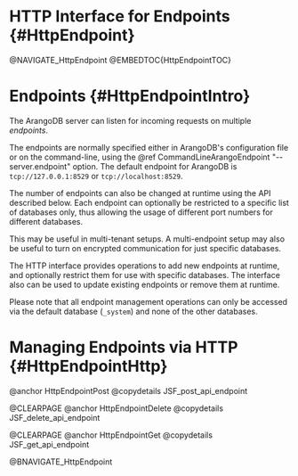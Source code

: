 HTTP Interface for Endpoints {#HttpEndpoint}
============================================

@NAVIGATE_HttpEndpoint
@EMBEDTOC{HttpEndpointTOC}

Endpoints {#HttpEndpointIntro}
==============================

The ArangoDB server can listen for incoming requests on multiple *endpoints*.

The endpoints are normally specified either in ArangoDB's configuration file or on
the command-line, using the @ref CommandLineArangoEndpoint "--server.endpoint" option.
The default endpoint for ArangoDB is `tcp://127.0.0.1:8529` or `tcp://localhost:8529`.

The number of endpoints can also be changed at runtime using the API described
below. Each endpoint can optionally be restricted to a specific list of databases
only, thus allowing the usage of different port numbers for different databases.  

This may be useful in multi-tenant setups. 
A multi-endpoint setup may also be useful to turn on encrypted communication for
just specific databases.

The HTTP interface provides operations to add new endpoints at runtime, and
optionally restrict them for use with specific databases. The interface also can
be used to update existing endpoints or remove them at runtime.

Please note that all endpoint management operations can only be accessed via
the default database (`_system`) and none of the other databases.

Managing Endpoints via HTTP {#HttpEndpointHttp}
===============================================

@anchor HttpEndpointPost
@copydetails JSF_post_api_endpoint

@CLEARPAGE
@anchor HttpEndpointDelete
@copydetails JSF_delete_api_endpoint

@CLEARPAGE
@anchor HttpEndpointGet
@copydetails JSF_get_api_endpoint

@BNAVIGATE_HttpEndpoint
